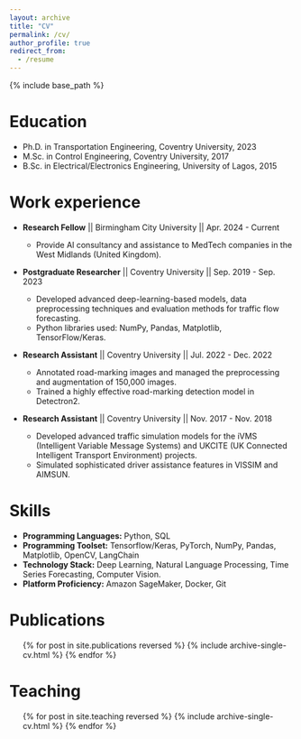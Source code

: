 ```yaml
---
layout: archive
title: "CV"
permalink: /cv/
author_profile: true
redirect_from:
  - /resume
---
```


{% include base_path %}

Education
======
* Ph.D. in Transportation Engineering, Coventry University, 2023
* M.Sc. in Control Engineering, Coventry University, 2017
* B.Sc. in Electrical/Electronics Engineering, University of Lagos, 2015

Work experience
======
* **Research Fellow** \|\| Birmingham City University \|\| Apr. 2024 - Current
  * Provide AI consultancy and assistance to MedTech companies in the West Midlands (United Kingdom).

* **Postgraduate Researcher** \|\| Coventry University \|\| Sep. 2019 - Sep. 2023
  * Developed advanced deep-learning-based models, data preprocessing techniques and evaluation methods for traffic flow forecasting.
  * Python libraries used: NumPy, Pandas, Matplotlib, TensorFlow/Keras. 

* **Research Assistant** \|\| Coventry University \|\| Jul. 2022 - Dec. 2022
  * Annotated road-marking images and managed the preprocessing and augmentation of 150,000 images.
  * Trained a highly effective road-marking detection model in Detectron2.

* **Research Assistant** \|\| Coventry University \|\| Nov. 2017 - Nov. 2018
  * Developed advanced traffic simulation models for the iVMS (Intelligent Variable Message Systems) and UKCITE (UK Connected Intelligent Transport Environment) projects.
  * Simulated sophisticated driver assistance features in VISSIM and AIMSUN.
  
Skills
======
* **Programming Languages:** Python, SQL
* **Programming Toolset:** Tensorflow/Keras, PyTorch, NumPy, Pandas, Matplotlib, OpenCV, LangChain
* **Technology Stack:** Deep Learning, Natural Language Processing, Time Series Forecasting, Computer Vision. 
* **Platform Proficiency:** Amazon SageMaker, Docker, Git

Publications
======
  <ul>{% for post in site.publications reversed %}
    {% include archive-single-cv.html %}
  {% endfor %}</ul>
  
<!--
Talks
 ======
  <ul>{% for post in site.talks reversed %}
    {% include archive-single-talk-cv.html  %}
  {% endfor %}</ul>
-->
  
Teaching
======
  <ul>{% for post in site.teaching reversed %}
    {% include archive-single-cv.html %}
  {% endfor %}</ul>
  
<!--
Service and leadership
======
* Currently signed in to 43 different slack teams
-->

